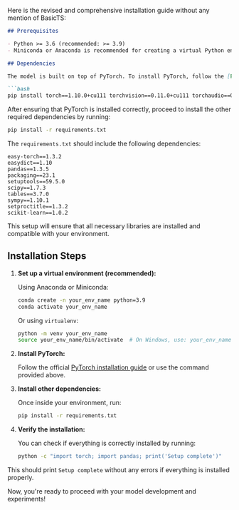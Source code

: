 Here is the revised and comprehensive installation guide without any mention of BasicTS:

```markdown
## Prerequisites

- Python >= 3.6 (recommended: >= 3.9)
- Miniconda or Anaconda is recommended for creating a virtual Python environment.

## Dependencies

The model is built on top of PyTorch. To install PyTorch, follow the [PyTorch installation instructions](https://pytorch.org/get-started/locally/) suitable for your system. For example:

```bash
pip install torch==1.10.0+cu111 torchvision==0.11.0+cu111 torchaudio==0.10.0 -f https://download.pytorch.org/whl/torch_stable.html
```

After ensuring that PyTorch is installed correctly, proceed to install the other required dependencies by running:

```bash
pip install -r requirements.txt
```

The `requirements.txt` should include the following dependencies:

```
easy-torch==1.3.2
easydict==1.10
pandas==1.3.5
packaging==23.1
setuptools==59.5.0
scipy==1.7.3
tables==3.7.0
sympy==1.10.1
setproctitle==1.3.2
scikit-learn==1.0.2
```

This setup will ensure that all necessary libraries are installed and compatible with your environment.

## Installation Steps

1. **Set up a virtual environment (recommended):**

   Using Anaconda or Miniconda:

   ```bash
   conda create -n your_env_name python=3.9
   conda activate your_env_name
   ```

   Or using `virtualenv`:

   ```bash
   python -m venv your_env_name
   source your_env_name/bin/activate  # On Windows, use: your_env_name\Scripts\activate
   ```

2. **Install PyTorch:**

   Follow the official [PyTorch installation guide](https://pytorch.org/get-started/locally/) or use the command provided above.

3. **Install other dependencies:**

   Once inside your environment, run:

   ```bash
   pip install -r requirements.txt
   ```

4. **Verify the installation:**

   You can check if everything is correctly installed by running:

   ```bash
   python -c "import torch; import pandas; print('Setup complete')"
   ```

This should print `Setup complete` without any errors if everything is installed properly.

Now, you're ready to proceed with your model development and experiments!
